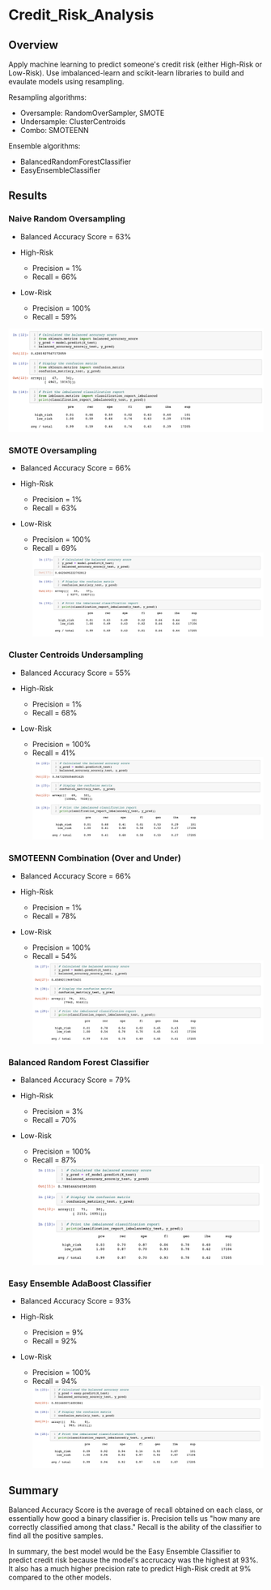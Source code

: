# Credit_Risk_Analysis

## Overview
Apply machine learning to predict someone's credit risk (either High-Risk or Low-Risk). Use imbalanced-learn and scikit-learn libraries to build and evaulate models using resampling. 

Resampling algorithms: 
- Oversample: RandomOverSampler, SMOTE
- Undersample: ClusterCentroids 
- Combo: SMOTEENN 

Ensemble algorithms:
- BalancedRandomForestClassifier
- EasyEnsembleClassifier 

## Results

### Naive Random Oversampling
- Balanced Accuracy Score = 63%

- High-Risk
  - Precision = 1% 
  - Recall = 66% 
 
- Low-Risk
  - Precision = 100%
  - Recall = 59% 
  
![](/images/random_over.png)


### SMOTE Oversampling
- Balanced Accuracy Score = 66%

- High-Risk
  - Precision = 1% 
  - Recall = 63% 
 
- Low-Risk
  - Precision = 100%
  - Recall = 69% 
![](/images/smote.png)


### Cluster Centroids Undersampling
- Balanced Accuracy Score = 55%

- High-Risk
  - Precision = 1% 
  - Recall = 68% 
 
- Low-Risk
  - Precision = 100%
  - Recall = 41% 
![](/images/cluster_centroid.png)


### SMOTEENN Combination (Over and Under)
- Balanced Accuracy Score = 66%

- High-Risk
  - Precision = 1% 
  - Recall = 78% 
 
- Low-Risk
  - Precision = 100%
  - Recall = 54% 
![](/images/combo.png)


### Balanced Random Forest Classifier
- Balanced Accuracy Score = 79%

- High-Risk
  - Precision = 3% 
  - Recall = 70% 
 
- Low-Risk
  - Precision = 100%
  - Recall = 87% 
![](/images/rf.png)


### Easy Ensemble AdaBoost Classifier 
- Balanced Accuracy Score = 93%

- High-Risk
  - Precision = 9% 
  - Recall = 92% 
 
- Low-Risk
  - Precision = 100%
  - Recall = 94% 
![](/images/easy.png)


## Summary 
Balanced Accuracy Score is the average of recall obtained on each class, or essentially how good a binary classifier is. 
Precision tells us "how many are correctly classified among that class." 
Recall is the ability of the classifier to find all the positive samples. 

In summary, the best model would be the Easy Ensemble Classifier to predict credit risk because the model's accrucacy was the highest at 93%. It also has a much higher precision rate to predict High-Risk credit at 9% compared to the other models. 

